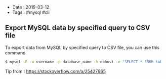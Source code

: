 - Date : 2019-03-12
- Tags : #mysql #cli

## Export MySQL data by specified query to CSV file

To export data from MySQL by specified query to CSV file, you can use this command

```bash
$ mysql -B -u username -p database_name -h dbhost -e "SELECT * FROM table_name;" | sed "s/'/\'/;s/\t/\",\"/g;s/^/\"/;s/$/\"/;s/\n//g"
```

Tip from : https://stackoverflow.com/a/25427665

